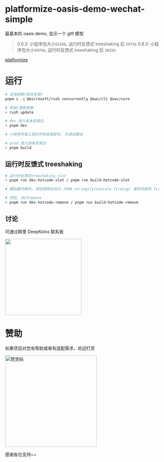 # platformize-oasis-demo-wechat-simple

最基本的 oasis demo, 显示一个 gltf 模型

> 0.6.3: 小程序包大小`552kb`, 运行时反馈式 treeshaking 后 `297kb`
> 0.8.3: 小程序包大小`597kb`, 运行时反馈式 treeshaking 后 `301kb`

[platformize](https://github.com/deepkolos/platformize)

# 运行

```sh
# 全局依赖(若未安装)
pnpm i -g @microsoft/rush concurrently @swc/cli @swc/core

# 安装/更新依赖
> rush update

# dev 进入到本目录后
> pnpm dev

# 小程序开发工具打开本目录即可, 开调试模式

# prod 进入到本目录后
> pnpm build
```

## 运行时反馈式 treeshaking

```sh
# 运行时反馈式treeshaking slot
> pnpm run dev-hotcode-slot / pnpm run build-hotcode-slot

# 模拟器内操作, 然后控制台执行 JSON.stringify(console.fireLog) 保存内容到 firelog.json

# 然后, 执行remove
> pnpm run dev-hotcode-remove / pnpm run build-hotcode-remove
```

## 讨论

可通过群里 DeepKolos 联系我

<img width="250" src="https://raw.githubusercontent.com/deepkolos/platformize/main/docs/qq-group.jpg" />

# 赞助

如果项目对您有帮助或者有适配需求，欢迎打赏

<img src="https://upload-images.jianshu.io/upload_images/252050-d3d6bfdb1bb06ddd.png?imageMogr2/auto-orient/strip%7CimageView2/2/w/1240" alt="赞赏码" width="300">

感谢各位支持~~
